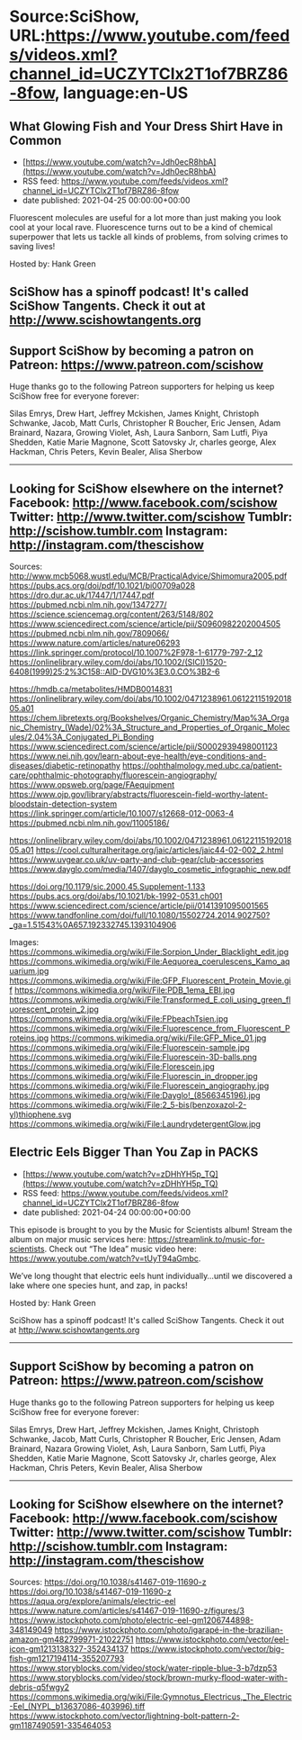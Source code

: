 # Source:SciShow, URL:https://www.youtube.com/feeds/videos.xml?channel_id=UCZYTClx2T1of7BRZ86-8fow, language:en-US

## What Glowing Fish and Your Dress Shirt Have in Common
 - [https://www.youtube.com/watch?v=Jdh0ecR8hbA](https://www.youtube.com/watch?v=Jdh0ecR8hbA)
 - RSS feed: https://www.youtube.com/feeds/videos.xml?channel_id=UCZYTClx2T1of7BRZ86-8fow
 - date published: 2021-04-25 00:00:00+00:00

Fluorescent molecules are useful for a lot more than just making you look cool at your local rave. Fluorescence turns out to be a kind of chemical superpower that lets us tackle all kinds of problems, from solving crimes to saving lives!

Hosted by: Hank Green

SciShow has a spinoff podcast! It's called SciShow Tangents. Check it out at http://www.scishowtangents.org
----------
Support SciShow by becoming a patron on Patreon: https://www.patreon.com/scishow
----------
Huge thanks go to the following Patreon supporters for helping us keep SciShow free for everyone forever:

Silas Emrys, Drew Hart, Jeffrey Mckishen, James Knight, Christoph Schwanke, Jacob, Matt Curls, Christopher R Boucher, Eric Jensen, Adam Brainard, Nazara, Growing Violet, Ash, Laura Sanborn, Sam Lutfi, Piya Shedden, Katie Marie Magnone, Scott Satovsky Jr, charles george, Alex Hackman, Chris Peters, Kevin Bealer, Alisa Sherbow

----------
Looking for SciShow elsewhere on the internet?
Facebook: http://www.facebook.com/scishow
Twitter: http://www.twitter.com/scishow
Tumblr: http://scishow.tumblr.com
Instagram: http://instagram.com/thescishow
----------
Sources:
http://www.mcb5068.wustl.edu/MCB/PracticalAdvice/Shimomura2005.pdf
https://pubs.acs.org/doi/pdf/10.1021/bi00709a028
https://dro.dur.ac.uk/17447/1/17447.pdf
https://pubmed.ncbi.nlm.nih.gov/1347277/
https://science.sciencemag.org/content/263/5148/802
https://www.sciencedirect.com/science/article/pii/S0960982202004505
https://pubmed.ncbi.nlm.nih.gov/7809066/
https://www.nature.com/articles/nature06293
https://link.springer.com/protocol/10.1007%2F978-1-61779-797-2_12
https://onlinelibrary.wiley.com/doi/abs/10.1002/(SICI)1520-6408(1999)25:2%3C158::AID-DVG10%3E3.0.CO%3B2-6

https://hmdb.ca/metabolites/HMDB0014831
https://onlinelibrary.wiley.com/doi/abs/10.1002/0471238961.0612211519201805.a01
https://chem.libretexts.org/Bookshelves/Organic_Chemistry/Map%3A_Organic_Chemistry_(Wade)/02%3A_Structure_and_Properties_of_Organic_Molecules/2.04%3A_Conjugated_Pi_Bonding
https://www.sciencedirect.com/science/article/pii/S0002939498001123
https://www.nei.nih.gov/learn-about-eye-health/eye-conditions-and-diseases/diabetic-retinopathy
https://ophthalmology.med.ubc.ca/patient-care/ophthalmic-photography/fluorescein-angiography/
https://www.opsweb.org/page/FAequipment
https://www.ojp.gov/library/abstracts/fluorescein-field-worthy-latent-bloodstain-detection-system
https://link.springer.com/article/10.1007/s12668-012-0063-4
https://pubmed.ncbi.nlm.nih.gov/11005186/

https://onlinelibrary.wiley.com/doi/abs/10.1002/0471238961.0612211519201805.a01
https://cool.culturalheritage.org/jaic/articles/jaic44-02-002_2.html
https://www.uvgear.co.uk/uv-party-and-club-gear/club-accessories
https://www.dayglo.com/media/1407/dayglo_cosmetic_infographic_new.pdf

https://doi.org/10.1179/sic.2000.45.Supplement-1.133
https://pubs.acs.org/doi/abs/10.1021/bk-1992-0531.ch001
https://www.sciencedirect.com/science/article/pii/0141391095001565
https://www.tandfonline.com/doi/full/10.1080/15502724.2014.902750?_ga=1.51543%0A657.192332745.1393104906

Images:
https://commons.wikimedia.org/wiki/File:Sorpion_Under_Blacklight_edit.jpg
https://commons.wikimedia.org/wiki/File:Aequorea_coerulescens_Kamo_aquarium.jpg
https://commons.wikimedia.org/wiki/File:GFP_Fluorescent_Protein_Movie.gif
https://commons.wikimedia.org/wiki/File:PDB_1ema_EBI.jpg
https://commons.wikimedia.org/wiki/File:Transformed_E.coli_using_green_fluorescent_protein_2.jpg
https://commons.wikimedia.org/wiki/File:FPbeachTsien.jpg
https://commons.wikimedia.org/wiki/File:Fluorescence_from_Fluorescent_Proteins.jpg
https://commons.wikimedia.org/wiki/File:GFP_Mice_01.jpg
https://commons.wikimedia.org/wiki/File:Fluorescein-sample.jpg
https://commons.wikimedia.org/wiki/File:Fluorescein-3D-balls.png
https://commons.wikimedia.org/wiki/File:Florescein.jpg
https://commons.wikimedia.org/wiki/File:Fluorescin_in_dropper.jpg
https://commons.wikimedia.org/wiki/File:Fluorescein_angiography.jpg
https://commons.wikimedia.org/wiki/File:Dayglo!_(8566345196).jpg
https://commons.wikimedia.org/wiki/File:2_5-bis(benzoxazol-2-yl)thiophene.svg
https://commons.wikimedia.org/wiki/File:LaundrydetergentGlow.jpg

## Electric Eels Bigger Than You Zap in PACKS
 - [https://www.youtube.com/watch?v=zDHhYH5p_TQ](https://www.youtube.com/watch?v=zDHhYH5p_TQ)
 - RSS feed: https://www.youtube.com/feeds/videos.xml?channel_id=UCZYTClx2T1of7BRZ86-8fow
 - date published: 2021-04-24 00:00:00+00:00

This episode is brought to you by the Music for Scientists album! Stream the album on major music services here: https://streamlink.to/music-for-scientists. Check out “The Idea” music video here: https://www.youtube.com/watch?v=tUyT94aGmbc. 

We’ve long thought that electric eels hunt individually…until we discovered a lake where one species hunt, and zap, in packs! 

Hosted by: Hank Green

SciShow has a spinoff podcast! It's called SciShow Tangents. Check it out at http://www.scishowtangents.org

----------
Support SciShow by becoming a patron on Patreon: https://www.patreon.com/scishow
----------
Huge thanks go to the following Patreon supporters for helping us keep SciShow free for everyone forever:

Silas Emrys, Drew Hart, Jeffrey Mckishen, James Knight, Christoph Schwanke, Jacob, Matt Curls, Christopher R Boucher, Eric Jensen, Adam Brainard, Nazara Growing Violet, Ash, Laura Sanborn, Sam Lutfi, Piya Shedden, Katie Marie Magnone, Scott Satovsky Jr, charles george, Alex Hackman, Chris Peters, Kevin Bealer, Alisa Sherbow

----------
Looking for SciShow elsewhere on the internet?
Facebook: http://www.facebook.com/scishow
Twitter: http://www.twitter.com/scishow
Tumblr: http://scishow.tumblr.com
Instagram: http://instagram.com/thescishow
----------
Sources:
https://doi.org/10.1038/s41467-019-11690-z
https://doi.org/10.1038/s41467-019-11690-z
https://aqua.org/explore/animals/electric-eel
https://www.nature.com/articles/s41467-019-11690-z/figures/3
https://www.istockphoto.com/photo/electric-eel-gm1206744898-348149049
https://www.istockphoto.com/photo/igarapé-in-the-brazilian-amazon-gm482799971-21022751
https://www.istockphoto.com/vector/eel-icon-gm1213138327-352434137
https://www.istockphoto.com/vector/big-fish-gm1217194114-355207793
https://www.storyblocks.com/video/stock/water-ripple-blue-3-b7dzp53
https://www.storyblocks.com/video/stock/brown-murky-flood-water-with-debris-q5fwgy2
https://commons.wikimedia.org/wiki/File:Gymnotus_Electricus,_The_Electric-Eel_(NYPL_b13637086-403996).tiff
https://www.istockphoto.com/vector/lightning-bolt-pattern-2-gm1187490591-335464053

